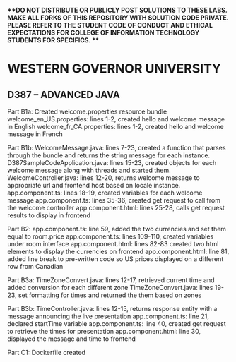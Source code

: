 <strong> **DO NOT DISTRIBUTE OR PUBLICLY POST SOLUTIONS TO THESE LABS. MAKE ALL FORKS OF THIS REPOSITORY WITH SOLUTION CODE PRIVATE. PLEASE REFER TO THE STUDENT CODE OF CONDUCT AND ETHICAL EXPECTATIONS FOR COLLEGE OF INFORMATION TECHNOLOGY STUDENTS FOR SPECIFICS. ** </strong>

# WESTERN GOVERNOR UNIVERSITY 
## D387 – ADVANCED JAVA

Part B1a:
Created welcome.properties resource bundle
welcome_en_US.properties: lines 1-2, created hello and welcome message in English
welcome_fr_CA.properties: lines 1-2, created hello and welcome message in French

Part B1b:
WelcomeMessage.java: lines 7-23, created a function that parses through the bundle and returns the string message for each instance.
D387SampleCodeApplication.java: lines 15-23, created objects for each welcome message along with threads and started them.
WelcomeController.java: lines 12-20, returns welcome message to appropriate url and frontend host based on locale instance.
app.component.ts: lines 18-19, created variables for each welcome message
app.component.ts: lines 35-36, created get request to call from the welcome controller
app.component.html: lines 25-28, calls get request results to display in frontend

Part B2:
app.component.ts: line 59, added the two currencies and set them equal to room.price
app.component.ts: lines 109-110, created variables under room interface
app.component.html: lines 82-83 created two html elements to display the currencies on frontend
app.component.html: line 81, added line break to pre-written code so US prices displayed on a different row from Canadian

Part B3a:
TimeZoneConvert.java: lines 12-17, retrieved current time and added conversion for each different zone
TimeZoneConvert.java: lines 19-23, set formatting for times and returned the them based on zones

Part B3b:
TimeController.java: lines 12-15, returns response entity with a message announcing the live presentation
app.component.ts: line 21, declared startTime variable
app.component.ts: line 40, created get request to retrieve the times for presentation
app.component.html: line 30, displayed the message and time to frontend

Part C1:
Dockerfile created